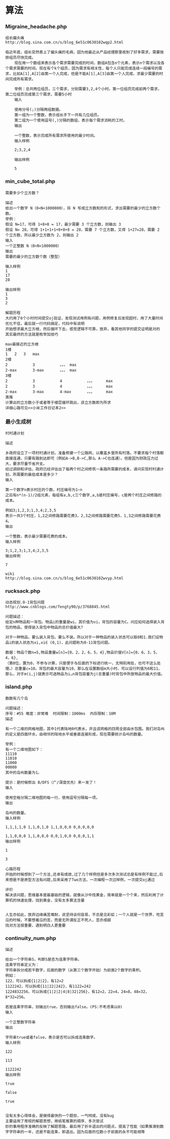 算法
=======
### Migraine_headache.php
	组长偏头痛
	http://blog.sina.com.cn/s/blog_6e51c0630102wqp2.html
	
	临近年底，组长突然患上了偏头痛的毛病，因为他最近从产品经理那里收到了好多需求，需要按排组员尽快完成。
        现在用一个数组来表示各个需求需要完成的时间，数组A包含n个元素，表示n个需求以及各个需求需要的时间。现在有个k个组员，因为需求有相关性，每个人只能完成连续一段编号的需求，比如A[1],A[2]由第一个人完成，但是不能A[1],A[3]由第一个人完成，求最少需要的时间完成所有需求。

        举例：总共两位组员，三个需求，分别需要3,2,4个小时。第一位组员完成前两个需求，第二位组员完成第三个需求，需要5小时
        输入
        
        使用分号(;)分隔两组数据。
        第一组为一个整数，表示组长手下一共有几位组员。
        第二组为一个使用逗号(,)分隔的数组，表示每个需求消耗的工时。
        输出
        
        一个整数，表示完成所有需求所使用的最少时间。
        输入样例
        
        2;3,2,4
        
        输出样例
        
        5

### min_cube_total.php
	需要多少个立方数？
	
	描述
	给出一个数字 N（0<N<1000000），将 N 写成立方数和的形式，求出需要的最少的立方数个数。
	举例：
	假设 N=17，可得 1+8+8 = 17，最少需要 3 个立方数，则输出 3
	假设 N= 28，可得 1+1+1+1+8+8+8 = 28，需要 7 个立方数，又得 1+27=28，需要 2 个立方数，所以最少立方数为 2，则输出 2
	输入
	一个正整数 N（0<N<1000000）
	输出
	需要的最少的立方数个数（整型）
	
	输入样例
	1
	17
	28
	
	输出样例
	1
	3
	2
	
	解题历程
	大约用了6个小时时间提交oj验证，发现测试用例有问题，用例修复后发现超时，用了大量时间优化不佳，最后就一行代码搞定，代码中有说明
	开始想求最大立方根，然后循环下去，感觉逻辑不可靠，放弃，看其他同学的提交证明是对的
	其实最终的方法就是枚举加技巧
	
	max最接近的立方根
	1楼
	1	2	3	max
	2楼
	2			3			。。。	max
	2-max		3-max		。。。	max
	3楼
	2			3			4			。。。		max
	2			3			4			。。。		max
	2-max		3-max		4-max		。。。		max
	类推
	计算出的立方数小于或者等于楼层循环跳出，该立方数即为所求
	详细心路可见<<小米工作日记本2>>
	
### 最小生成树
	村村通计划
		
	描述

	乡政府设立了一项村村通计划，准备修建一个公路网，以覆盖乡里所有村落。不要求每个村落都直接连通，只要有路到达即可（例如A->B,B->C,那么 A->C也连通）。但是因为财政压力过大，要求尽量节省开支。
	经过调研和评估，政府已经评估出了每两个村之间修筑一条路所需要的成本，请问实现村村通计划，所需要的最低成本是多少？
	输入
	
	第一个数字n表示村庄的个数，村庄编号为1~n
	之后有n*(n-1)/2组元素，每组有a,b,c三个数字,a,b是村庄编号，c是两个村庄之间修路的成本。
	
	例如3;1,2,3;1,3,4;2,3,5
	表示一共3个村庄，1,2之间修路需要花费3，2,3之间修路需要花费5，1,3之间修路需要花费4。
	输出
	
	一个整数，表示最少需要花费的成本。
	输入样例
	
	3;1,2,3;1,3,4;2,3,5
	输出样例
	
	7
	
	wiki
	http://blog.sina.com.cn/s/blog_6e51c0630102wvyp.html
	
### rucksack.php
	动态规划.0-1背包问题
	http://www.cnblogs.com/fengty90/p/3768845.html
	
	问题描述：
	给定n种物品和一背包。物品i的重量是wi，其价值为vi，背包的容量为C。问应如何选择装入背包的物品，使得装入背包中物品的总价值最大?
	
	对于一种物品，要么装入背包，要么不装。所以对于一种物品的装入状态可以取0和1.我们设物品i的装入状态为xi,xi∈ (0,1)，此问题称为0-11背包问题。
	
	数据：物品个数n=5,物品重量w[n]={0，2，2，6，5，4},物品价值V[n]={0，6，3，5，4，6},
	（第0位，置为0，不参与计算，只是便于与后面的下标进行统一，无特别用处，也可不这么处理。）总重量c=10。背包的最大容量为10，那么在设置数组m大小时，可以设行列值为6和11，那么，对于m(i,j)就表示可选物品为i…n背包容量为j(总重量)时背包中所放物品的最大价值。
	
### island.php
	数数有几个岛
	
	问题描述：
	序号：#55 难度：非常难  时间限制：1000ms  内存限制：10M
	描述
	
	有一个二维的网格地图，其中1代表陆地0代表水，并且该网格的四周全部由水包围。我们对岛屿的定义是四面环水，由相邻的陆地水平或垂直连接形成，现在需要统计岛屿的数量。
	
	举例：
	有一个二维地图如下：
	11110
	11010
	11000
	00000
	其中的岛屿数量为1。
	
	提示：是时候祭出 B/DFS（广/深度优先）来一发了！
	输入
	
	使用空格分隔二维地图的每一行，使用逗号分隔每一项。
	输出
	
	岛屿的数量。
	输入样例
	
	1,1,1,1,0 1,1,0,1,0 1,1,0,0,0 0,0,0,0,0
	
	1,1,0,0,0 1,1,0,0,0 0,0,1,0,0 0,0,0,1,1
	输出样例
	
	1
	
	3
	
	心路历程
	开始的时候想到了一个方法,还卓有成效,过了几个样例但是多次多次测试总是有样例不能过,后来想是不是原型方法有问题,后来采用了Two方法，一次编程一次过样例，一次提交oj通过
	
	评价
	解决该问题，思维基本是最基础的逻辑，就像从沙中找黄金，简单就是一个个来，然后利用了计算机的快速处理，找到黄金，没有太多算法含量
	
	
	人生亦如此，放弃边缘痛苦难耐，说坚持谈何容易，不总是见彩虹；一个人就是一个世界，吃苦瓜的时候，不要想着瓜的苦，而是无所谓反正不死人，苦亦成甜
	找对方法很重要，遇到明白人更重要
	
### continuity_num.php
	描述
    
    给出一个字符串S，判断S是否为连乘字符串。
    连乘字符串定义为：
    字符串拆分成若干数字，后面的数字（从第三个数字开始）为前面2个数字的乘积。
    例如：
    122，可以拆成{1|2|2}，有12=2
    1122242，可以拆成{11|22|242}，有1122=242
    1224832256，可以拆成{1|2|2|4|8|32|256}，有12=2，22=4，24=8，48=32，8*32=256。
    
    若是连乘字符串，则输出true，否则输出false。(PS:不考虑乘以0)
    输入
    
    一个正整数字符串
    输出
    
    字符串true或者false，表示是否可以拆成连乘数字。
    输入样例
    
    122
    
    113
    
    1122242
    输出样例
    
    true
    
    false
    
    true
    
    
    没有太多心得体会，是做得最快的一个题目，一气呵成，没有bug
    主要运用了常规的解题思想，用纸笔推算的顺序、多次尝试
    妙的事用程序准确的反映了解题思路，最后用了折半退出的问题点，提高了性能（如果推演到数字字符串的一半，还是不能连乘，即退出，因为后面的位数小于前面的永不可能相等